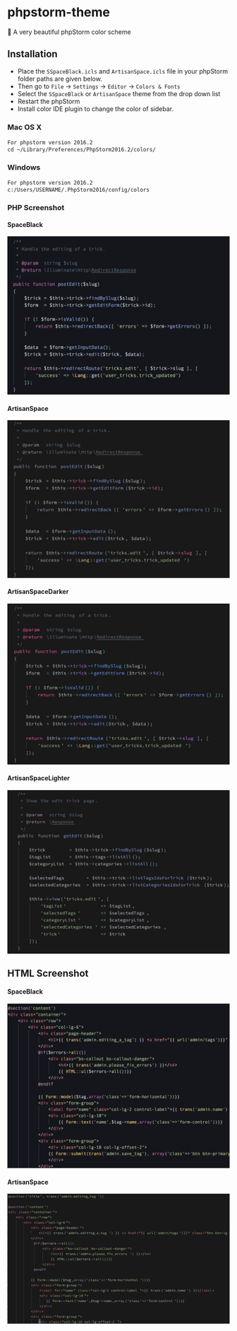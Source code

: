 # phpstorm-theme
:sparkling_heart: A very beautiful phpStorm color scheme

## Installation ##
- Place the `SSpaceBlack.icls` and `ArtisanSpace.icls` file in your phpStorm folder paths are given below. 
- Then go to `File` -> `Settings` -> `Editor` -> `Colors & Fonts`
- Select the `SSpaceBlack` or `ArtisanSpace` theme from the drop down list
- Restart the phpStorm
- Install color IDE plugin to change the color of sidebar.

### Mac OS X ###

    For phpstorm version 2016.2
    cd ~/Library/Preferences/PhpStorm2016.2/colors/

### Windows ###

    For phpstorm version 2016.2
    c:/Users/USERNAME/.PhpStorm2016/config/colors

### PHP Screenshot ###

#### SpaceBlack
![image](https://github.com/emanci/PhpStorm-Theme/blob/master/assets/SpaceBlack.png?raw=true)
#### ArtisanSpace
![image](https://github.com/emanci/PhpStorm-Theme/blob/master/assets/ArtisanSpace.png?raw=true)
#### ArtisanSpaceDarker
![image](https://github.com/emanci/PhpStorm-Theme/blob/master/assets/ArtisanSpaceDarker.png?raw=true)
#### ArtisanSpaceLighter
![image](https://github.com/emanci/phpstorm-theme/blob/master/assets/ArtisanSpaceLighter.png?raw=true)
## HTML Screenshot
#### SpaceBlack
![image](https://github.com/emanci/phpstorm-theme/blob/master/assets/SpaceBlack_html.png?raw=true)
#### ArtisanSpace
![image](https://github.com/emanci/phpstorm-theme/blob/master/assets/ArtisanSpace_html.png?raw=true)
